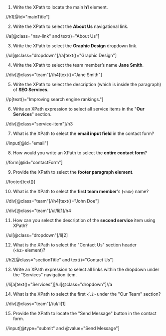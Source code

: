 1. Write the XPath to locate the main **h1** element.

//h1[@id="mainTitle"] 

2. Write the XPath to select the **About Us** navigational link.

//a[@class="nav-link" and text()="About Us"]

3. Write the XPath to select the **Graphic Design** dropdown link.

//ul[@class="dropdown"]//a[text()="Graphic Design"]

4. Write the XPath to select the team member’s name **Jane Smith**.

//div[@class="team"]//h4[text()="Jane Smith"]

5. Write the XPath to select the description (which is inside the paragraph) of **SEO Services**. 

//p[text()="Improving search engine rankings."]

6. Write an XPath expression to select all service items in the "**Our Services**" section.

//div[@class="service-item"]/h3

7. What is the XPath to select the **email input field** in the contact form?

//input[@id="email"]

8. How would you write an XPath to select the **entire contact form**?

//form[@id="contactForm"]

9. Provide the XPath to select the **footer paragraph element**.

//footer[text()]

10. What is the XPath to select the **first team member**'s (`<h4>`) name?

//div[@class="team"]//h4[text()="John Doe"]

//div[@class="team"]/ul/li[1]/h4

11. How can you select the description of the **second service** item using XPath?

//ul[@class="dropdown"]/li[2]

12. What is the XPath to select the "Contact Us" section header (`<h2>` element)?

//h2[@class="sectionTitle" and text()="Contact Us"]

13. Write an XPath expression to select all links within the dropdown under the "Services" navigation item.

//li[a[text()="Services"]]/ul[@class="dropdown"]//a

14. What is the XPath to select the first `<li>` under the "Our Team" section?

//div[@class="team"]//ul/li[1]

15. Provide the XPath to locate the "Send Message" button in the contact form.

//input[@type="submit" and @value="Send Message"]
